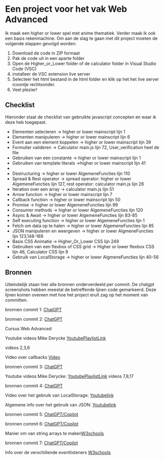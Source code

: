 <h1>Een project voor het vak Web Advanced </h1> 
<p>Ik maak een higher or lower spel met anime thematiek. Verder maak ik ook een basis rekenmachine. Om aan de slag te gaan met dit project moeten de volgende stappen gevolgd worden: </p>

1. Download de code in ZIP formaat
2. Pak de code uit in een aparte folder
3. Open de Higher_or_Lower folder of de calculator folder in Visual Studio Code (VSC)
4. installeer de VSC extension live server
5. Selecteer het html bestand in de html folder en klik op het het live server icoontje rechtsonder.
6. Veel plezier!

<h2>Checklist</h2>
<p>Hieronder staat de checklist van gebruikte javascript concepten en waar ik deze heb toegepast. </p> 

<ul>
    <li>Elementen selecteren -> higher or lower mainscript lijn 1</li>
    <li>Elementen manipuleren -> higher or lower mainscript lijn 6</li>
    <li>Event aan een element koppelen -> higher or lower mainscript lijn 39</li>
    <li>Formulier valideren -> Calculator main.js lijn 72, User_verification heel de file</li>
    <li>Gebruiken van een constante -> higher or lower mainscript lijn 1</li>
    <li>Gebruiken van template literals ->higher or lower mainscript lijn 41<li>
    <li>Destructuring -> higher or lower AlgemeneFuncties lijn 110</li>
    <li>Spread & Rest operator -> spread operator: higher or lower AlgemeneFuncties lijn 127, rest operator: calculator main.js lijn 26</li>
    <li>Iteration over een array -> calculator main.js lijn 51</li>
    <li>Arrow function -> higher or lower mainscript lijn 7</li>
    <li>Callback function -> higher or lower mainscript lijn 50</li>
    <li>Promise -> higher or lower AlgemeneFuncties lijn 99</li>
    <li>Consumer methods -> higher or lower AlgemeneFuncties lijn 120</li>
    <li>Async & Await -> higher or lower AlgemeneFuncties lijn 83-85</li>
    <li>Self executing function -> higher or lower AlgemeneFuncties lijn 1</li>
    <li>Fetch om data op te halen -> higher or lower AlgemeneFuncties lijn 85</li>
    <li>JSON manipuleren en weergeven -> higher or lower AlgmeneFuncties lijn 123,148-169</li>
    <li>Basis CSS Animatie -> Higher_Or_Lower CSS lijn 249</li>
    <li>Gebruiken van een flexbox of CSS grid -> Higher or  lower flexbox CSS 
    lijn 46, Calculator CSS lijn 9</li>
    <li>Gebruik van LocalStorage -> higher or lower AlgmeneFuncties lijn 40-56</li>
</ul>

<h2>Bronnen</h2>

<p>Uiteindelijk staan hier alle bronnen onderverdeeld per commit. De chatgpt screenshots hebben meestal de betreffende lijnen code gemarkeerd. Deze lijnen komen overeen met hoe het project eruit zag op het moment van committen. </p>


bronnen commit 1:
[ChatGPT](https://docs.google.com/document/d/1lQqNMMO7fXErsFq09_CsswNk3ferKJOB/edit?usp=sharing&ouid=110618404478427787920&rtpof=true&sd=true)

bronnen commit 2:
[ChatGPT](https://docs.google.com/document/d/1lQqNMMO7fXErsFq09_CsswNk3ferKJOB/edit?usp=sharing&ouid=110618404478427787920&rtpof=true&sd=true)

Cursus Web Advanced 

Youtube videos Mike Derycke [YoutubePlaylistLink](https://www.youtube.com/playlist?list=PLGsnrfn8XzXhJUyCxjyvMmHDD-HbL2pDy)

videos 2,3,6

Video over callbacks [Video](https://www.youtube.com/watch?v=kz_vwAF4NHI)

bronnen commit 3:
[ChatGPT](https://docs.google.com/document/d/1lQqNMMO7fXErsFq09_CsswNk3ferKJOB/edit?usp=sharing&ouid=110618404478427787920&rtpof=true&sd=true)

Youtube videos Mike Derycke: 
[YoutubePlaylistLink](https://www.youtube.com/playlist?list=PLGsnrfn8XzXhJUyCxjyvMmHDD-HbL2pDy)
videos 7,8,17

bronnen commit 4: 
[ChatGPT](https://docs.google.com/document/d/1lQqNMMO7fXErsFq09_CsswNk3ferKJOB/edit?usp=sharing&ouid=110618404478427787920&rtpof=true&sd=true)

Video over het gebruik van LocalStorage:
[Youtubelink](https://www.youtube.com/watch?v=fYTTUBa-lPc)

Algemene info over het gebruik van JSON: 
[Youtubelink](https://www.youtube.com/watch?v=iiADhChRriM)


bronnen commit 5: 
[ChatGPT/Copilot](https://docs.google.com/document/d/1lQqNMMO7fXErsFq09_CsswNk3ferKJOB/edit?usp=sharing&ouid=110618404478427787920&rtpof=true&sd=true)

bronnen commit 6:
[ChatGPT/Copilot](https://docs.google.com/document/d/1lQqNMMO7fXErsFq09_CsswNk3ferKJOB/edit?usp=sharing&ouid=110618404478427787920&rtpof=true&sd=true)


Manier om van string arrays te maken[W3schools](https://www.w3schools.com/jsref/jsref_from.asp)

bronnen commit 7:
[ChatGPT/Copilot](https://docs.google.com/document/d/1lQqNMMO7fXErsFq09_CsswNk3ferKJOB/edit?usp=sharing&ouid=110618404478427787920&rtpof=true&sd=true)

Info over de verschillende eventlisteners [W3schools](https://www.w3schools.com/js/js_htmldom_eventlistener.asp)





